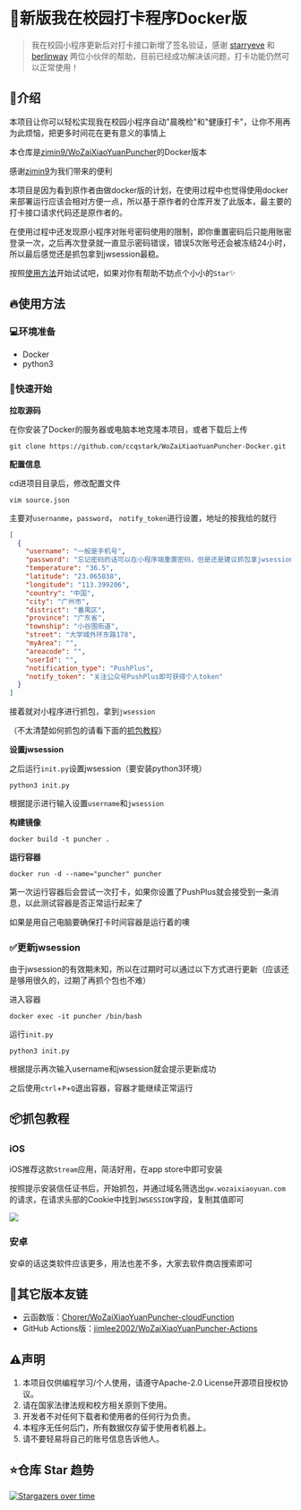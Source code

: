 # 🐳新版我在校园打卡程序Docker版
> 我在校园小程序更新后对打卡接口新增了签名验证，感谢 [starryeve](https://github.com/starryeve) 和 [berlinway](https://github.com/berlinway) 两位小伙伴的帮助，目前已经成功解决该问题，打卡功能仍然可以正常使用！

## 👋介绍

本项目让你可以轻松实现我在校园小程序自动"晨晚检"和"健康打卡"，让你不用再为此烦恼，把更多时间花在更有意义的事情上

本仓库是[zimin9/WoZaiXiaoYuanPuncher](https://github.com/zimin9/WoZaiXiaoYuanPuncher)的Docker版本

感谢[zimin9](https://github.com/zimin9)为我们带来的便利

本项目是因为看到原作者由做docker版的计划，在使用过程中也觉得使用docker来部署运行应该会相对方便一点，所以基于原作者的仓库开发了此版本，最主要的打卡接口请求代码还是原作者的。

在使用过程中还发现原小程序对账号密码使用的限制，即你重置密码后只能用账密登录一次，之后再次登录就一直显示密码错误，错误5次账号还会被冻结24小时，所以最后感觉还是抓包拿到jwsession最稳。

按照[使用方法](#使用方法)开始试试吧，如果对你有帮助不妨点个小小的`Star`✨

## 🔥使用方法

### 💻环境准备

* Docker
* python3

### 🚀快速开始

**拉取源码**

在你安装了Docker的服务器或电脑本地克隆本项目，或者下载后上传

```shell
git clone https://github.com/ccqstark/WoZaiXiaoYuanPuncher-Docker.git
```

**配置信息**

cd进项目目录后，修改配置文件

```shell
vim source.json
```

主要对`usernanme`，`password`， `notify_token`进行设置，地址的按我给的就行

```json
[
  {
    "username": "一般是手机号",
    "password": "忘记密码的话可以在小程序端重置密码，但是还是建议抓包拿jwsession",
    "temperature": "36.5",
    "latitude": "23.065038",
    "longitude": "113.399206",
    "country": "中国",
    "city": "广州市",
    "district": "番禺区",
    "province": "广东省",
    "township": "小谷围街道",
    "street": "大学城外环东路178",
    "myArea": "",
    "areacode": "",
    "userId": "",
    "notification_type": "PushPlus",
    "notify_token": "关注公众号PushPlus即可获得个人token"
  }
]
```

接着就对小程序进行抓包，拿到`jwsession`

（不太清楚如何抓包的请看下面的[抓包教程](#抓包教程)）

**设置jwsession**

之后运行`init.py`设置jwsession（要安装python3环境）

```shell
python3 init.py
```

根据提示进行输入设置`username`和`jwsession`

**构建镜像**

```shell
docker build -t puncher .
```

**运行容器**

```shell
docker run -d --name="puncher" puncher
```

第一次运行容器后会尝试一次打卡，如果你设置了PushPlus就会接受到一条消息，以此测试容器是否正常运行起来了

如果是用自己电脑要确保打卡时间容器是运行着的噢

### ✅更新jwsession

由于jwsession的有效期未知，所以在过期时可以通过以下方式进行更新（应该还是够用很久的，过期了再抓个包也不难）

进入容器

```shell
docker exec -it puncher /bin/bash
```

运行`init.py`

```shell
python3 init.py
```

根据提示再次输入username和jwsession就会提示更新成功

之后使用`ctrl`+`P`+`Q`退出容器，容器才能继续正常运行

## 📦抓包教程

### iOS

iOS推荐这款`Stream`应用，简洁好用，在app store中即可安装

按照提示安装信任证书后，开始抓包，并通过域名筛选出`gw.wozaixiaoyuan.com`的请求，在请求头部的Cookie中找到`JWSESSION`字段，复制其值即可

![](https://cdn.jsdelivr.net/gh/ccqstark/image-bed/images/20210926214912.png)

### 安卓

安卓的话这类软件应该更多，用法也差不多，大家去软件商店搜索即可

## 🔗其它版本友链

* 云函数版：[Chorer/WoZaiXiaoYuanPuncher-cloudFunction](https://github.com/Chorer/WoZaiXiaoYuanPuncher-cloudFunction)
* GitHub Actions版：[jimlee2002/WoZaiXiaoYuanPuncher-Actions](https://github.com/jimlee2002/WoZaiXiaoYuanPuncher-Actions)

## ⚠️声明

1. 本项目仅供编程学习/个人使用，请遵守Apache-2.0 License开源项目授权协议。
2. 请在国家法律法规和校方相关原则下使用。
3. 开发者不对任何下载者和使用者的任何行为负责。
4. 本程序无任何后门，所有数据仅存留于使用者机器上。
5. 请不要轻易将自己的账号信息告诉他人。


## ⭐️仓库 Star 趋势

[![Stargazers over time](https://starchart.cc/ccqstark/WoZaiXiaoYuanPuncher-Docker.svg)](https://starchart.cc/ccqstark/WoZaiXiaoYuanPuncher-Docker)
